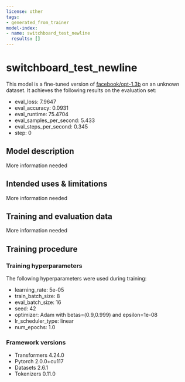 ```yaml
---
license: other
tags:
- generated_from_trainer
model-index:
- name: switchboard_test_newline
  results: []
---
```


<!-- This model card has been generated automatically according to the information the Trainer had access to. You
should probably proofread and complete it, then remove this comment. -->

# switchboard_test_newline

This model is a fine-tuned version of [facebook/opt-1.3b](https://huggingface.co/facebook/opt-1.3b) on an unknown dataset.
It achieves the following results on the evaluation set:
- eval_loss: 7.9647
- eval_accuracy: 0.0931
- eval_runtime: 75.4704
- eval_samples_per_second: 5.433
- eval_steps_per_second: 0.345
- step: 0

## Model description

More information needed

## Intended uses & limitations

More information needed

## Training and evaluation data

More information needed

## Training procedure

### Training hyperparameters

The following hyperparameters were used during training:
- learning_rate: 5e-05
- train_batch_size: 8
- eval_batch_size: 16
- seed: 42
- optimizer: Adam with betas=(0.9,0.999) and epsilon=1e-08
- lr_scheduler_type: linear
- num_epochs: 1.0

### Framework versions

- Transformers 4.24.0
- Pytorch 2.0.0+cu117
- Datasets 2.6.1
- Tokenizers 0.11.0
